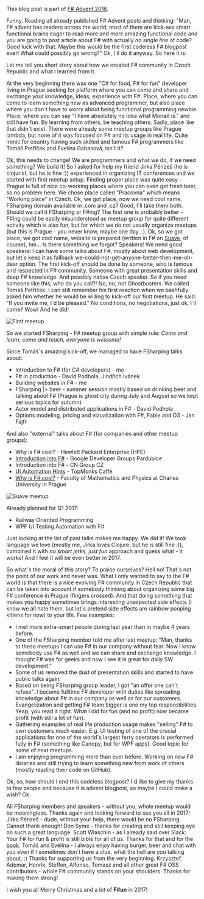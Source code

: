 ﻿This blog post is part of [F# Advent 2016](https://sergeytihon.wordpress.com/2016/10/23/f-advent-calendar-in-english-2016/).

Funny. Reading all already published F# Advent posts and thinking: "Man, F# advent has readers across the world, most of them are kick-ass smart functional brains eager to read more and more amazing functional code and you are going to post article about F# with actually *no single line* of code? Good luck with that. Maybe this would be the first codeless F# blogpost ever! What could possibly go wrong?" Ok, I\`ll do it anyway. So here it is:

[comment]:Perex

Let me tell you short story about how we created F# community in Czech Republic and what I learned from it.

At the very beginning there was one "C# for food, F# for fun" developer living in Prague seeking for platform where you can come and share and exchange your knowledge, ideas, experience with F#. Place, where you can come to learn something new as advanced programmer, but also place where you don\`t have to worry about being functional programming newbie. Place, where you can say "I have absolutely no idea what Monad is." and still have fun. By learning from others, be teaching others. Sadly, place like that didn\`t exist. There were already some meetup groups like Prague lambda, but none of it was focused on F# and its usage in real life. Quite ironic for country having such skilled and famous F# programmers like Tomáš Petříček and Evelína Gabasová, isn\`t it?

Ok, this needs to change! We are programmers and what we do, if we need something? We build it! So I asked for help my friend Jirka Pénzeš (he is clojurist, but he is fine :)) experienced in organizing IT conferences and we started with first meetup setup. Finding proper place was quite easy - Prague is full of nice co-working places where you can even get fresh beer, so no problem here. We chose place called "Pracovna" which means "Working place" in Czech. Ok, we got place, now we need cool name. FSharping domain available in .com and .cz? Good, I\`ll take them both. Should we call it FSharping or F#ing? The first one is probably better - F#ing could be easily misunderstood as meetup group for quite different activity which is also fun, but for which we do not usually organize meetups (but this is Prague - you never know, maybe one day...). Ok, so we got place, we got cool name, website is prepared (written in F# on [Suave](https://suave.io), of course), hm... Is there something we forgot? Speakers! We need good speakers! I can have some talks about F#, mostly about web development, but let\`s keep it as fallback we-could-not-get-anyone-better-then-me-oh-dear option. The first kick-off should be done by someone, who is famous and respected in F# community. Someone with great presentation skills and deep F# knowledge. And possibly native Czech speaker. So if you need someone like this, who do you call?! No, no, not Ghostbusters. We called Tomáš Petříček. I can still remember his first reaction when we bashfully asked him whether he would be willing to kick-off our first meetup. He said: "If you invite me, I\`d be pleased." No conditions, no negotiations, just ok, I\`ll come? Wow! And he did!

![First meetup](https://res.cloudinary.com/dzoukr/image/upload/c_scale,q_100,w_820/v1455722399/IMG_6841_li3oqb.jpg)

So we started FSharping - F# meetup group with simple rule: *Come and learn, come and teach, everyone is welcome!*

Since Tomáš\`s amazing kick-off, we managed to have FSharping talks about:

* Introduction to F# (for C# developers) - me
* F# in production - David Podhola, Jindřich Ivánek
* Building websites in F# - me
* FSharping |> beer - summer session mostly based on drinking beer and talking about F# (Prague is ghost city during July and August so we kept serious topics for autumn)
* Actor model and distributed applications in F# - David Podhola
* Options modeling, pricing and vizualization with F#, Fable and D3 - Jan Fajfr

And also "external" talks about F# (for companies and other meetup groups):

* Why is F# cool? - Hewlett Packard Enterprise (HPE)
* [Introduction into F#](http://https://www.facebook.com/events/1294865500541821/) - Google Developer Groups Pardubice
* Introduction into F# - CN Group CZ
* [UI Automation Hints](http://https://www.meetup.com/TopMonks-Caffe/events/235151244/) - TopMonks Caffè
* [Why is F# cool?](http://http://d3s.mff.cuni.cz/teaching/commercial_workshops/?popup=zs1617_cngroup#popup_zs1617_cngroup) - Faculty of Mathematics and Physics at Charles University in Prague

![Suave meetup](https://res.cloudinary.com/dzoukr/image/upload/c_scale,q_100,w_820/v1481610430/fsharping_suave.jpg)

Already planned for Q1 2017:

* Railway Oriented Programming
* WPF UI Testing Automation with F#

Just looking at the list of past talks makes me happy. We did it! We took language we love (mostly me, Jirka loves Clojure, but he is still fine :)), combined it with *no smart jerks, just fun* approach and guess what - it works! And I feel it will be even better in 2017.

So what\`s the moral of this story? To praise ourselves? Hell no! That\`s not the point of our work and never was. What I only wanted to say to the F# world is that there is a nice evolving F# community in Czech Republic that can be taken into account if somebody thinking about organizing some big F# conference in Prague (fingers crossed). And that doing something that makes you happy sometimes brings interesting unexpected side effects (I know we all hate them, but let\`s pretend side effects are rainbow pooping kittens for now) to your life. Few examples:

* I met more extra-smart people during last year than in maybe 4 years before.
* One of the FSharping member told me after last meetup: "Man, thanks to these meetups I can use F# in our company without fear. Now I know somebody use F# as well and we can share and exchange knowledge. I thought F# was for geeks and now I see it is great for daily SW development."
* Some of us removed the dust of presentation skills and started to have public talks again.
* Based on being FSharping group leader, I got "an offer one can\`t refuse". I became fulltime F# developer with duties like spreading knowledge about F# in our company as well as for our customers. Evangelization and getting F# team bigger is one my top responsibilities. Yeap, you read it right. What I did for fun (and no profit) now became profit (with still a lot of fun).
* Gathering examples of real life production usage makes "selling" F# to own customers much easier. E.g. UI testing of one of the crucial applications for  one of the world\`s largest ferry operators is performed fully in F# (something like Canopy, but for WPF apps). Good topic for some of next meetups.
* I am enjoying programming more than ever before. Working on new F# libraries and still trying to learn something new from work of others (mostly reading their code on GitHub).

Ok, so, how should I end this codeless blogpost? I\`d like to give my thanks to few people and because it is advent blogpost, so maybe I could make a wish? Ok.

All FSharping members and speakers - without you, whole meetup would be meaningless. Thanks again and looking forward to see you all in 2017!
Jirka Pénzeš - dude, without your help, there would be no FSharping. Cannot thank enough!
Don Syme - thanks for creating and still keeping eye on such a great language.
Scott Wlaschin - as I already said over Slack: Your F# for fun & profit is still bible for all of us. Thanks for that and for the [book](https://https://www.gitbook.com/book/swlaschin/fsharpforfunandprofit/details).
Tomáš and Evelína - I always enjoy having burger, beer and chat with you even if I sometimes don\`t have a clue, what the hell are you talking about. :) Thanks for supporting us from the very beginning.
Krzysztof, Ademar, Henrik, Steffen, Alfonso, Tomasz and all other great F# OSS contributors - whole F# community stands on your shoulders. Thanks for making them strong!

I wish you all Merry Christmas and a lot of **F#un** in 2017!